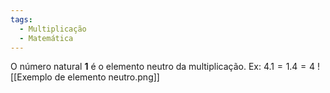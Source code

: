 ```yaml
---
tags:
  - Multiplicação
  - Matemática
---
```

O número natural **1** é o elemento neutro da multiplicação.
Ex: $4.1=1.4=4$
![[Exemplo de elemento neutro.png]]
